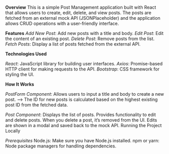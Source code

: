 **Overview**
This is a simple Post Management application built with React that allows users to create, edit, delete, and view posts. The posts are fetched from an external mock API (JSONPlaceholder) and the application allows CRUD operations with a user-friendly interface.

**Features**
*Add New Post*: Add new posts with a title and body.
*Edit Post*: Edit the content of an existing post.
*Delete Post*: Remove posts from the list.
*Fetch Posts*: Display a list of posts fetched from the external API.


**Technologies Used**

*React*: JavaScript library for building user interfaces.
*Axios*: Promise-based HTTP client for making requests to the API.
*Bootstrap*: CSS framework for styling the UI.

**How It Works**

*PostForm Component*:
Allows users to input a title and body to create a new post. -->
 The ID for new posts is calculated based on the highest existing post ID from the fetched data.

*Post Component*:
Displays the list of posts.
Provides functionality to edit and delete posts. When you delete a post, it’s removed from the UI.
Edits are shown in a modal and saved back to the mock API.
Running the Project Locally

*Prerequisites*
Node.js: Make sure you have Node.js installed.
npm or yarn: Node package managers for handling dependencies.
